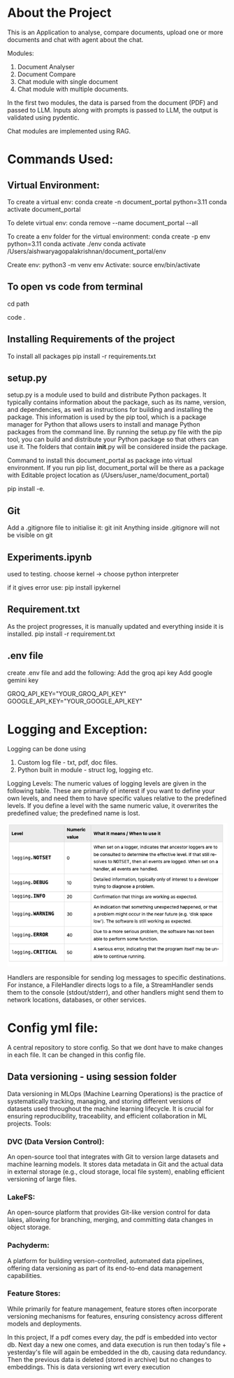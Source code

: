 # About the Project

This is an Application to analyse, compare documents, upload one or more documents and chat with agent about the chat.

Modules:

1. Document Analyser
2. Document Compare
3. Chat module with single document
4. Chat module with multiple documents.

In the first two modules, the data is parsed from the document (PDF) and passed to LLM. Inputs along with prompts is passed to LLM, the output is validated using pydentic.

Chat modules are implemented using RAG.

# Commands Used:

## Virtual Environment:

To create a virtual env: 
conda create -n document_portal python=3.11
conda activate document_portal

To delete virtual env: 
conda remove --name document_portal --all

To create a env folder for the virtual environment: 
​​conda create -p env python=3.11
conda activate ./env
conda activate /Users/aishwaryagopalakrishnan/document_portal/env

Create env: python3 -m venv env
Activate: source env/bin/activate

## To open vs code from terminal

cd path

code .

## Installing Requirements of the project
To install all packages
pip install -r requirements.txt

## setup.py 

setup.py is a module used to build and distribute Python packages. It typically contains information about the package, such as its name, version, and dependencies, as well as instructions for building and installing the package. This information is used by the pip tool, which is a package manager for Python that allows users to install and manage Python packages from the command line. By running the setup.py file with the pip tool, you can build and distribute your Python package so that others can use it. 
The folders that contain __init__.py will be considered inside the package.

Command to install this document_portal as package into virtual environment. If you run pip list, document_portal will be there as a package with Editable project location as (/Users/user_name/document_portal)

pip install -e. 

## Git
Add a .gitignore file
to initialise it: git init
Anything inside .gitignore will not be visible on git

## Experiments.ipynb
used to testing.
choose kernel -> choose python interpreter

if it gives error use: pip install ipykernel


## Requirement.txt
As the project progresses, it is manually updated and everything inside it is installed.
pip install -r requirement.txt

## .env file
create .env file and add the following:
Add the groq api key
Add google gemini key

GROQ_API_KEY="YOUR_GROQ_API_KEY"
GOOGLE_API_KEY="YOUR_GOOGLE_API_KEY"

# Logging and Exception:

Logging can be done using 
1. Custom log file - txt, pdf, doc files. 
2. Python built in module - struct log, logging etc.

Logging Levels: The numeric values of logging levels are given in the following table. These are primarily of interest if you want to define your own levels, and need them to have specific values relative to the predefined levels. If you define a level with the same numeric value, it overwrites the predefined value; the predefined name is lost.

![alt text](image.png)

Handlers are responsible for sending log messages to specific destinations. For instance, a FileHandler directs logs to a file, a StreamHandler sends them to the console (stdout/stderr), and other handlers might send them to network locations, databases, or other services.

# Config yml file:
A central repository to store config. So that we dont have to make changes in each file. It can be changed in this config file.

## Data versioning - using session folder

Data versioning in MLOps (Machine Learning Operations) is the practice of systematically tracking, managing, and storing different versions of datasets used throughout the machine learning lifecycle. It is crucial for ensuring reproducibility, traceability, and efficient collaboration in ML projects. Tools: 

### DVC (Data Version Control):
An open-source tool that integrates with Git to version large datasets and machine learning models. It stores data metadata in Git and the actual data in external storage (e.g., cloud storage, local file system), enabling efficient versioning of large files.
### LakeFS:
An open-source platform that provides Git-like version control for data lakes, allowing for branching, merging, and committing data changes in object storage.
### Pachyderm:
A platform for building version-controlled, automated data pipelines, offering data versioning as part of its end-to-end data management capabilities.
### Feature Stores:
While primarily for feature management, feature stores often incorporate versioning mechanisms for features, ensuring consistency across different models and deployments.

In this project, If a pdf comes every day, the pdf is embedded into vector db. Next day a new one comes, and data execution is run then today's file + yesterday's file will again be embedded in the db, causing data redundancy. Then the previous data is deleted (stored in archive) but no changes to embeddings. This is data versioning wrt every execution